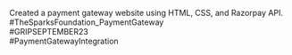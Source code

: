 Created a payment gateway website using HTML, CSS, and Razorpay API.  
#TheSparksFoundation_PaymentGateway  
#GRIPSEPTEMBER23  
#PaymentGatewayIntegration
